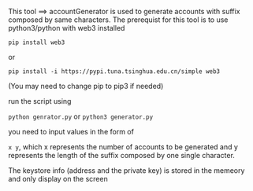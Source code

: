 This tool ==> accountGenerator is used to generate accounts with suffix composed by same characters.
The prerequist for this tool is to use python3/python with web3 installed

`pip install web3`

or 

`pip install -i https://pypi.tuna.tsinghua.edu.cn/simple web3`

(You may need to change pip to pip3 if needed)

run the script using

`python genrator.py` or `python3 generator.py`

you need to input values in the form of

`x y`, which x represents the number of accounts to be generated and y represents the length of the suffix composed by one single character.

The keystore info (address and the private key) is stored in the memeory and only display on the screen
